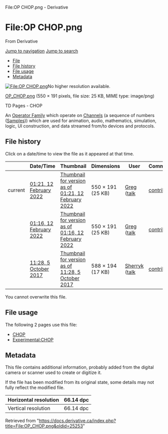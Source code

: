 

File:OP CHOP.png - Derivative
























# File:OP CHOP.png

From Derivative



[Jump to navigation](#mw-head)
[Jump to search](#searchInput)

* [File](#file)
* [File history](#filehistory)
* [File usage](#filelinks)
* [Metadata](#metadata)

[![File:OP CHOP.png](https://docs.derivative.ca/images/e/e9/OP_CHOP.png?20220212062105)](images/e/e9/OP_CHOP.png)No higher resolution available.

[OP\_CHOP.png](images/e/e9/OP_CHOP.png "OP CHOP.png") ‎(550 × 191 pixels, file size: 25 KB, MIME type: image/png)

TD Pages - CHOP

An [Operator Family](Operator_Family.html "Operator Family") which operate on [Channels](Channel.html "Channel") (a sequence of numbers ([Samples](Sample.html "Sample"))) which are used for animation, audio, mathematics, simulation, logic, UI construction, and data streamed from/to devices and protocols.






## File history

Click on a date/time to view the file as it appeared at that time.

|  | Date/Time | Thumbnail | Dimensions | User | Comment |
| --- | --- | --- | --- | --- | --- |
| current | [01:21, 12 February 2022](images/e/e9/OP_CHOP.png) | [Thumbnail for version as of 01:21, 12 February 2022](images/e/e9/OP_CHOP.png) | 550 × 191 (25 KB) | [Greg](https://docs.derivative.ca/User:Greg "User:Greg") ([talk](https://docs.derivative.ca/index.php?title=User_talk:Greg&action=edit&redlink=1 "User talk:Greg (page does not exist)") | [contribs](https://docs.derivative.ca/Special:Contributions/Greg "Special:Contributions/Greg")) | Reverted to version as of 01:16, 12 February 2022 (EST) |
|  | [01:16, 12 February 2022](https://docs.derivative.ca/images/archive/e/e9/20220212061812%21OP_CHOP.png) | [Thumbnail for version as of 01:16, 12 February 2022](https://docs.derivative.ca/images/archive/e/e9/20220212061812%21OP_CHOP.png) | 550 × 191 (25 KB) | [Greg](https://docs.derivative.ca/User:Greg "User:Greg") ([talk](https://docs.derivative.ca/index.php?title=User_talk:Greg&action=edit&redlink=1 "User talk:Greg (page does not exist)") | [contribs](https://docs.derivative.ca/Special:Contributions/Greg "Special:Contributions/Greg")) |  |
|  | [11:28, 5 October 2017](https://docs.derivative.ca/images/archive/e/e9/20220212061615%21OP_CHOP.png) | [Thumbnail for version as of 11:28, 5 October 2017](https://docs.derivative.ca/images/archive/e/e9/20220212061615%21OP_CHOP.png) | 588 × 194 (17 KB) | [Sherryk](https://docs.derivative.ca/index.php?title=User:Sherryk&action=edit&redlink=1 "User:Sherryk (page does not exist)") ([talk](https://docs.derivative.ca/index.php?title=User_talk:Sherryk&action=edit&redlink=1 "User talk:Sherryk (page does not exist)") | [contribs](https://docs.derivative.ca/Special:Contributions/Sherryk "Special:Contributions/Sherryk")) | TD Pages - CHOP |


You cannot overwrite this file.

## File usage

The following 2 pages use this file:

* [CHOP](CHOP.html "CHOP")
* [Experimental:CHOP](Experimental_CHOP.html "Experimental:CHOP")
## Metadata

This file contains additional information, probably added from the digital camera or scanner used to create or digitize it.

If the file has been modified from its original state, some details may not fully reflect the modified file.

| Horizontal resolution | 66.14 dpc |
| --- | --- |
| Vertical resolution | 66.14 dpc |


Retrieved from "<https://docs.derivative.ca/index.php?title=File:OP_CHOP.png&oldid=25253>"